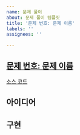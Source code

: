 ```yaml
---
name: 문제 풀이
about: 문제 풀이 템플릿
title: '문제 번호: 문제 이름'
labels: ''
assignees: ''

---
```


## [문제 번호: 문제 이름](https://boj.kr/문제번호)
[소스 코드](https://github.com/minsoo0715/ProblemSolving/blob/main/문제번호.cpp)

## 아이디어

## 구현

```
```
